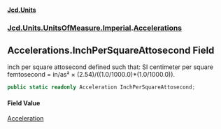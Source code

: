 #### [Jcd.Units](index 'index')
### [Jcd.Units.UnitsOfMeasure.Imperial](Jcd.Units.UnitsOfMeasure.Imperial 'Jcd.Units.UnitsOfMeasure.Imperial').[Accelerations](Accelerations 'Jcd.Units.UnitsOfMeasure.Imperial.Accelerations')

## Accelerations.InchPerSquareAttosecond Field

inch per square attosecond defined such that: SI centimeter per square femtosecond = in/as² ×
(2.54)/((1.0/1000.0)*(1.0/1000.0)).

```csharp
public static readonly Acceleration InchPerSquareAttosecond;
```

#### Field Value
[Acceleration](Acceleration 'Jcd.Units.UnitTypes.Acceleration')
